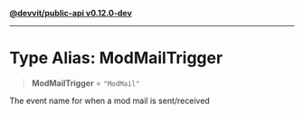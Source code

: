 [**@devvit/public-api v0.12.0-dev**](../README.md)

---

# Type Alias: ModMailTrigger

> **ModMailTrigger** = `"ModMail"`

The event name for when a mod mail is sent/received
